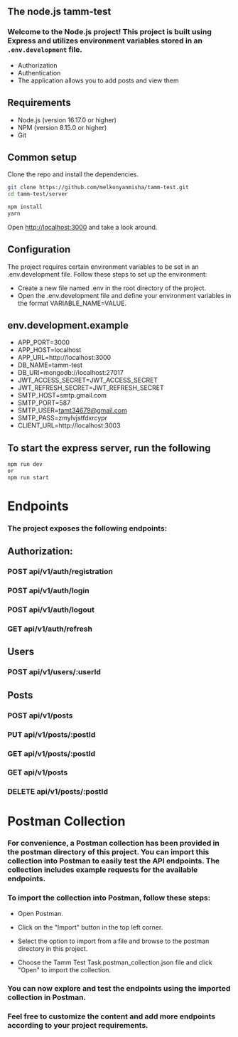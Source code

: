 ## The node.js tamm-test
### Welcome to the Node.js project! This project is built using Express and utilizes environment variables stored in an `.env.development` file.

- Authorization
- Authentication
- The application allows you to add posts and view them
## Requirements

* Node.js (version 16.17.0 or higher)
* NPM (version 8.15.0 or higher)
* Git

## Common setup

Clone the repo and install the dependencies.

```bash
git clone https://github.com/melkonyanmisha/tamm-test.git
cd tamm-test/server
```

```bash
npm install
yarn
```

Open [http://localhost:3000](http://localhost:3000) and take a look around.

## Configuration
The project requires certain environment variables to be set in an .env.development file. Follow these steps to set up the environment:

* Create a new file named .env in the root directory of the project.
* Open the .env.development file and define your environment variables in the format VARIABLE_NAME=VALUE.

## env.development.example
* APP_PORT=3000
* APP_HOST=localhost
* APP_URL=http://localhost:3000
* DB_NAME=tamm-test
* DB_URI=mongodb://localhost:27017
* JWT_ACCESS_SECRET=JWT_ACCESS_SECRET
* JWT_REFRESH_SECRET=JWT_REFRESH_SECRET
* SMTP_HOST=smtp.gmail.com
* SMTP_PORT=587
* SMTP_USER=tamt34679@gmail.com
* SMTP_PASS=zmylvjstfdxrcypr
* CLIENT_URL=http://localhost:3003

## To start the express server, run the following

```bash
npm run dev
or 
npm run start
```


# Endpoints
### The project exposes the following endpoints:

## Authorization:
### POST api/v1/auth/registration
### POST api/v1/auth/login
### POST api/v1/auth/logout
### GET api/v1/auth/refresh

## Users
### POST api/v1/users/:userId

## Posts
### POST api/v1/posts
### PUT api/v1/posts/:postId
### GET api/v1/posts/:postId
### GET api/v1/posts
### DELETE api/v1/posts/:postId


# Postman Collection
### For convenience, a Postman collection has been provided in the postman directory of this project. You can import this collection into Postman to easily test the API endpoints. The collection includes example requests for the available endpoints.

### To import the collection into Postman, follow these steps:

* Open Postman.

* Click on the "Import" button in the top left corner.

* Select the option to import from a file and browse to the postman directory in this project.

* Choose the Tamm Test Task.postman_collection.json file and click "Open" to import the collection.

### You can now explore and test the endpoints using the imported collection in Postman.

### Feel free to customize the content and add more endpoints according to your project requirements.
